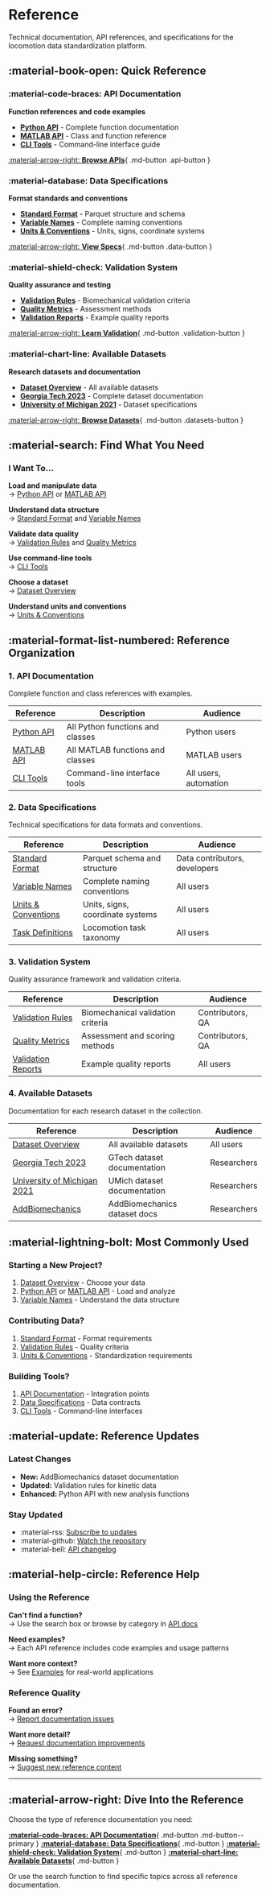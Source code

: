 # Reference

Technical documentation, API references, and specifications for the locomotion data standardization platform.

## :material-book-open: Quick Reference

<div class="quick-ref-grid" markdown>

<div class="ref-card api" markdown>

### :material-code-braces: **API Documentation**

**Function references and code examples**

- [**Python API**](../user_guide/docs/reference/api/python/) - Complete function documentation
- [**MATLAB API**](../user_guide/docs/reference/api/matlab/) - Class and function reference  
- [**CLI Tools**](../user_guide/docs/reference/api/cli/) - Command-line interface guide

[:material-arrow-right: **Browse APIs**](../user_guide/docs/reference/api/python/){ .md-button .api-button }

</div>

<div class="ref-card data" markdown>

### :material-database: **Data Specifications**

**Format standards and conventions**

- [**Standard Format**](../user_guide/docs/reference/standard_spec/standard_spec/) - Parquet structure and schema
- [**Variable Names**](../user_guide/docs/reference/data_formats/standards/) - Complete naming conventions
- [**Units & Conventions**](../user_guide/docs/reference/standard_spec/units_and_conventions/) - Units, signs, coordinate systems

[:material-arrow-right: **View Specs**](../user_guide/docs/reference/standard_spec/standard_spec/){ .md-button .data-button }

</div>

<div class="ref-card validation" markdown>

### :material-shield-check: **Validation System**

**Quality assurance and testing**

- [**Validation Rules**](../user_guide/docs/reference/validation/rules/) - Biomechanical validation criteria
- [**Quality Metrics**](../user_guide/docs/reference/standard_spec/validation_expectations_kinematic/) - Assessment methods
- [**Validation Reports**](../user_guide/docs/reference/datasets_documentation/validation_reports/) - Example quality reports

[:material-arrow-right: **Learn Validation**](../user_guide/docs/reference/validation/rules/){ .md-button .validation-button }

</div>

<div class="ref-card datasets" markdown>

### :material-chart-line: **Available Datasets**

**Research datasets and documentation**

- [**Dataset Overview**](../user_guide/docs/reference/datasets_documentation/) - All available datasets
- [**Georgia Tech 2023**](../user_guide/docs/reference/datasets_documentation/dataset_gtech_2023/) - Complete dataset documentation
- [**University of Michigan 2021**](../user_guide/docs/reference/datasets_documentation/dataset_umich_2021/) - Dataset specifications

[:material-arrow-right: **Browse Datasets**](../user_guide/docs/reference/datasets_documentation/){ .md-button .datasets-button }

</div>

</div>

## :material-search: Find What You Need

<div class="search-by-task" markdown>

### **I Want To...**

**Load and manipulate data**  
→ [Python API](../user_guide/docs/reference/api/python/) or [MATLAB API](../user_guide/docs/reference/api/matlab/)

**Understand data structure**  
→ [Standard Format](../user_guide/docs/reference/standard_spec/standard_spec/) and [Variable Names](../user_guide/docs/reference/data_formats/standards/)

**Validate data quality**  
→ [Validation Rules](../user_guide/docs/reference/validation/rules/) and [Quality Metrics](../user_guide/docs/reference/standard_spec/validation_expectations_kinematic/)

**Use command-line tools**  
→ [CLI Tools](../user_guide/docs/reference/api/cli/)

**Choose a dataset**  
→ [Dataset Overview](../user_guide/docs/reference/datasets_documentation/)

**Understand units and conventions**  
→ [Units & Conventions](../user_guide/docs/reference/standard_spec/units_and_conventions/)

</div>

## :material-format-list-numbered: Reference Organization

<div class="ref-organization" markdown>

### **1. API Documentation**
Complete function and class references with examples.

| Reference | Description | Audience |
|-----------|-------------|----------|
| [Python API](../user_guide/docs/reference/api/python/) | All Python functions and classes | Python users |
| [MATLAB API](../user_guide/docs/reference/api/matlab/) | All MATLAB functions and classes | MATLAB users |
| [CLI Tools](../user_guide/docs/reference/api/cli/) | Command-line interface tools | All users, automation |

### **2. Data Specifications**  
Technical specifications for data formats and conventions.

| Reference | Description | Audience |
|-----------|-------------|----------|
| [Standard Format](../user_guide/docs/reference/standard_spec/standard_spec/) | Parquet schema and structure | Data contributors, developers |
| [Variable Names](../user_guide/docs/reference/data_formats/standards/) | Complete naming conventions | All users |
| [Units & Conventions](../user_guide/docs/reference/standard_spec/units_and_conventions/) | Units, signs, coordinate systems | All users |
| [Task Definitions](../user_guide/docs/reference/standard_spec/task_definitions/) | Locomotion task taxonomy | All users |

### **3. Validation System**
Quality assurance framework and validation criteria.

| Reference | Description | Audience |
|-----------|-------------|----------|
| [Validation Rules](../user_guide/docs/reference/validation/rules/) | Biomechanical validation criteria | Contributors, QA |
| [Quality Metrics](../user_guide/docs/reference/standard_spec/validation_expectations_kinematic/) | Assessment and scoring methods | Contributors, QA |
| [Validation Reports](../user_guide/docs/reference/datasets_documentation/validation_reports/) | Example quality reports | All users |

### **4. Available Datasets**
Documentation for each research dataset in the collection.

| Reference | Description | Audience |
|-----------|-------------|----------|
| [Dataset Overview](../user_guide/docs/reference/datasets_documentation/) | All available datasets | All users |
| [Georgia Tech 2023](../user_guide/docs/reference/datasets_documentation/dataset_gtech_2023/) | GTech dataset documentation | Researchers |
| [University of Michigan 2021](../user_guide/docs/reference/datasets_documentation/dataset_umich_2021/) | UMich dataset documentation | Researchers |
| [AddBiomechanics](../user_guide/docs/reference/datasets_documentation/dataset_addbiomechanics/) | AddBiomechanics dataset docs | Researchers |

</div>

## :material-lightning-bolt: Most Commonly Used

<div class="common-references" markdown>

### **Starting a New Project?**
1. [Dataset Overview](../user_guide/docs/reference/datasets_documentation/) - Choose your data
2. [Python API](../user_guide/docs/reference/api/python/) or [MATLAB API](../user_guide/docs/reference/api/matlab/) - Load and analyze
3. [Variable Names](../user_guide/docs/reference/data_formats/standards/) - Understand the data structure

### **Contributing Data?**
1. [Standard Format](../user_guide/docs/reference/standard_spec/standard_spec/) - Format requirements  
2. [Validation Rules](../user_guide/docs/reference/validation/rules/) - Quality criteria
3. [Units & Conventions](../user_guide/docs/reference/standard_spec/units_and_conventions/) - Standardization requirements

### **Building Tools?**
1. [API Documentation](../user_guide/docs/reference/api/python/) - Integration points
2. [Data Specifications](../user_guide/docs/reference/standard_spec/standard_spec/) - Data contracts
3. [CLI Tools](../user_guide/docs/reference/api/cli/) - Command-line interfaces

</div>

## :material-update: Reference Updates

<div class="update-info" markdown>

### **Latest Changes**
- **New:** AddBiomechanics dataset documentation
- **Updated:** Validation rules for kinetic data
- **Enhanced:** Python API with new analysis functions

### **Stay Updated**
- :material-rss: [Subscribe to updates](mailto:contact@locomotion-data-standardization.org?subject=Reference%20Updates)
- :material-github: [Watch the repository](https://github.com/your-org/locomotion-data-standardization)
- :material-bell: [API changelog](../user_guide/docs/reference/api/python/#changelog)

</div>

## :material-help-circle: Reference Help

<div class="reference-help" markdown>

### **Using the Reference**

**Can't find a function?**  
→ Use the search box or browse by category in [API docs](../user_guide/docs/reference/api/python/)

**Need examples?**  
→ Each API reference includes code examples and usage patterns

**Want more context?**  
→ See [Examples](../examples/) for real-world applications

### **Reference Quality**

**Found an error?**  
→ [Report documentation issues](https://github.com/your-org/locomotion-data-standardization/issues)

**Want more detail?**  
→ [Request documentation improvements](https://github.com/your-org/locomotion-data-standardization/issues)

**Missing something?**  
→ [Suggest new reference content](https://github.com/your-org/locomotion-data-standardization/issues)

</div>

---

## :material-arrow-right: Dive Into the Reference

Choose the type of reference documentation you need:

[**:material-code-braces: API Documentation**](../user_guide/docs/reference/api/python/){ .md-button .md-button--primary }
[**:material-database: Data Specifications**](../user_guide/docs/reference/standard_spec/standard_spec/){ .md-button }
[**:material-shield-check: Validation System**](../user_guide/docs/reference/validation/rules/){ .md-button }
[**:material-chart-line: Available Datasets**](../user_guide/docs/reference/datasets_documentation/){ .md-button }

Or use the search function to find specific topics across all reference documentation.